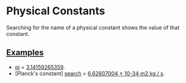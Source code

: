 # Physical Constants

Searching for the name of a physical constant shows the value of that constant. 

## [Examples](- "examples")
* [pi][search] = [3.14159265359][check].
* [Planck's constant] [search] = [6.62607004 × 10-34 m2 kg / s][check].

[search]: - "searchFor(#TEXT)"
[check]:  - "?=getConstantResult()"

